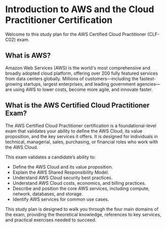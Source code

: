 # Introduction to AWS and the Cloud Practitioner Certification

Welcome to this study plan for the AWS Certified Cloud Practitioner (CLF-C02) exam.

## What is AWS?

Amazon Web Services (AWS) is the world's most comprehensive and broadly adopted cloud platform, offering over 200 fully featured services from data centers globally. Millions of customers—including the fastest-growing startups, largest enterprises, and leading government agencies—are using AWS to lower costs, become more agile, and innovate faster.

## What is the AWS Certified Cloud Practitioner Exam?

The AWS Certified Cloud Practitioner certification is a foundational-level exam that validates your ability to define the AWS Cloud, its value proposition, and the key services it offers. It is designed for individuals in technical, managerial, sales, purchasing, or financial roles who work with the AWS Cloud.

This exam validates a candidate’s ability to:

- Define the AWS Cloud and its value proposition.
- Explain the AWS Shared Responsibility Model.
- Understand AWS Cloud security best practices.
- Understand AWS Cloud costs, economics, and billing practices.
- Describe and position the core AWS services, including compute, network, databases, and storage.
- Identify AWS services for common use cases.

This study plan is designed to walk you through the four main domains of the exam, providing the theoretical knowledge, references to key services, and practical exercises needed to succeed.